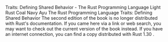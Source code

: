 Traits: Defining Shared Behavior - The Rust Programming Language
Light
Rust
Coal
Navy
Ayu
The Rust Programming Language
Traits: Defining Shared Behavior
The second edition of the book is no longer distributed with Rust's documentation.
If you came here via a link or web search, you may want to check out
the current
version of the book
instead.
If you have an internet connection, you can
find a copy distributed with
Rust
1.30
.